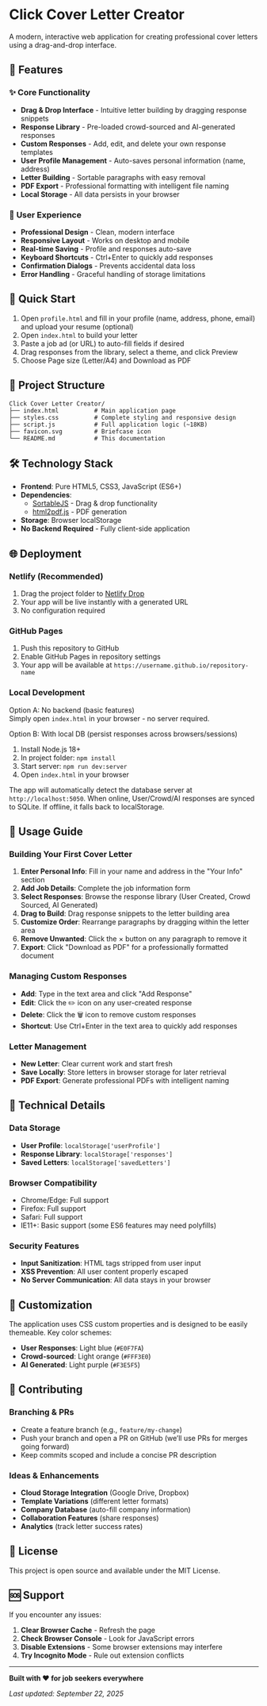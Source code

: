 # Click Cover Letter Creator

A modern, interactive web application for creating professional cover letters using a drag-and-drop interface.

## 🌟 Features

### ✨ **Core Functionality**
- **Drag & Drop Interface** - Intuitive letter building by dragging response snippets
- **Response Library** - Pre-loaded crowd-sourced and AI-generated responses
- **Custom Responses** - Add, edit, and delete your own response templates
- **User Profile Management** - Auto-saves personal information (name, address)
- **Letter Building** - Sortable paragraphs with easy removal
- **PDF Export** - Professional formatting with intelligent file naming
- **Local Storage** - All data persists in your browser

### 🎯 **User Experience**
- **Professional Design** - Clean, modern interface
- **Responsive Layout** - Works on desktop and mobile
- **Real-time Saving** - Profile and responses auto-save
- **Keyboard Shortcuts** - Ctrl+Enter to quickly add responses
- **Confirmation Dialogs** - Prevents accidental data loss
- **Error Handling** - Graceful handling of storage limitations

## 🚀 **Quick Start**

1. Open `profile.html` and fill in your profile (name, address, phone, email) and upload your resume (optional)
2. Open `index.html` to build your letter
3. Paste a job ad (or URL) to auto-fill fields if desired
4. Drag responses from the library, select a theme, and click Preview
5. Choose Page size (Letter/A4) and Download as PDF

## 📁 **Project Structure**

```
Click Cover Letter Creator/
├── index.html          # Main application page
├── styles.css          # Complete styling and responsive design
├── script.js           # Full application logic (~18KB)
├── favicon.svg         # Briefcase icon
└── README.md           # This documentation
```

## 🛠 **Technology Stack**

- **Frontend**: Pure HTML5, CSS3, JavaScript (ES6+)
- **Dependencies**: 
  - [SortableJS](https://sortablejs.github.io/Sortable/) - Drag & drop functionality
  - [html2pdf.js](https://github.com/eKoopmans/html2pdf.js) - PDF generation
- **Storage**: Browser localStorage
- **No Backend Required** - Fully client-side application

## 🌐 **Deployment**

### **Netlify (Recommended)**
1. Drag the project folder to [Netlify Drop](https://app.netlify.com/drop)
2. Your app will be live instantly with a generated URL
3. No configuration required

### **GitHub Pages**
1. Push this repository to GitHub
2. Enable GitHub Pages in repository settings
3. Your app will be available at `https://username.github.io/repository-name`

### **Local Development**

Option A: No backend (basic features)  
Simply open `index.html` in your browser - no server required.

Option B: With local DB (persist responses across browsers/sessions)
1. Install Node.js 18+
2. In project folder: `npm install`
3. Start server: `npm run dev:server`
4. Open `index.html` in your browser

The app will automatically detect the database server at `http://localhost:5050`. When online, User/Crowd/AI responses are synced to SQLite. If offline, it falls back to localStorage.

## 📝 **Usage Guide**

### **Building Your First Cover Letter**
1. **Enter Personal Info**: Fill in your name and address in the "Your Info" section
2. **Add Job Details**: Complete the job information form
3. **Select Responses**: Browse the response library (User Created, Crowd Sourced, AI Generated)
4. **Drag to Build**: Drag response snippets to the letter building area
5. **Customize Order**: Rearrange paragraphs by dragging within the letter area
6. **Remove Unwanted**: Click the × button on any paragraph to remove it
7. **Export**: Click "Download as PDF" for a professionally formatted document

### **Managing Custom Responses**
- **Add**: Type in the text area and click "Add Response"
- **Edit**: Click the ✏️ icon on any user-created response
- **Delete**: Click the 🗑️ icon to remove custom responses
- **Shortcut**: Use Ctrl+Enter in the text area to quickly add responses

### **Letter Management**
- **New Letter**: Clear current work and start fresh
- **Save Locally**: Store letters in browser storage for later retrieval
- **PDF Export**: Generate professional PDFs with intelligent naming

## 🔧 **Technical Details**

### **Data Storage**
- **User Profile**: `localStorage['userProfile']`
- **Response Library**: `localStorage['responses']`
- **Saved Letters**: `localStorage['savedLetters']`

### **Browser Compatibility**
- Chrome/Edge: Full support
- Firefox: Full support  
- Safari: Full support
- IE11+: Basic support (some ES6 features may need polyfills)

### **Security Features**
- **Input Sanitization**: HTML tags stripped from user input
- **XSS Prevention**: All user content properly escaped
- **No Server Communication**: All data stays in your browser

## 🎨 **Customization**

The application uses CSS custom properties and is designed to be easily themeable. Key color schemes:

- **User Responses**: Light blue (`#E0F7FA`)
- **Crowd-sourced**: Light orange (`#FFF3E0`)
- **AI Generated**: Light purple (`#F3E5F5`)

## 🤝 **Contributing**

### Branching & PRs
- Create a feature branch (e.g., `feature/my-change`)
- Push your branch and open a PR on GitHub (we’ll use PRs for merges going forward)
- Keep commits scoped and include a concise PR description

### Ideas & Enhancements
- **Cloud Storage Integration** (Google Drive, Dropbox)
- **Template Variations** (different letter formats)
- **Company Database** (auto-fill company information)
- **Collaboration Features** (share responses)
- **Analytics** (track letter success rates)

## 📄 **License**

This project is open source and available under the MIT License.

## 🆘 **Support**

If you encounter any issues:

1. **Clear Browser Cache** - Refresh the page
2. **Check Browser Console** - Look for JavaScript errors
3. **Disable Extensions** - Some browser extensions may interfere
4. **Try Incognito Mode** - Rule out extension conflicts

---

**Built with ❤️ for job seekers everywhere**

*Last updated: September 22, 2025*